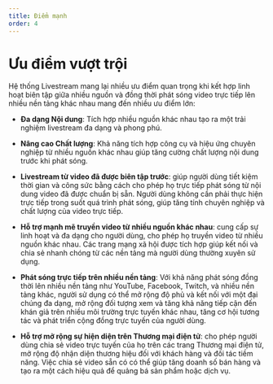 ```yaml
---
title: Điểm mạnh
order: 4
---
```


# Ưu điểm vượt trội

Hệ thống Livestream mang lại nhiều ưu điểm quan trọng khi kết hợp linh hoạt biên tập giữa nhiều nguồn và đồng thời phát sóng video trực tiếp lên nhiều nền tảng khác nhau mang đến nhiều ưu điểm lớn:

- **Đa dạng Nội dung**: Tích hợp nhiều nguồn khác nhau tạo ra một trải nghiệm livestream đa dạng và phong phú.

- **Nâng cao Chất lượng**: Khả năng tích hợp công cụ và hiệu ứng chuyên nghiệp từ nhiều nguồn khác nhau giúp tăng cường chất lượng nội dung trước khi phát sóng.

- **Livestream từ video đã được biên tập trước**: giúp người dùng tiết kiệm thời gian và công sức bằng cách cho phép họ trực tiếp phát sóng từ nội dung video đã được chuẩn bị sẵn.
  Người dùng không cần phải thực hiện trực tiếp trong suốt quá trình phát sóng, giúp tăng tính chuyên nghiệp và chất lượng của video trực tiếp.

- **Hỗ trợ mạnh mẽ truyền video từ nhiều nguồn khác nhau**: cung cấp sự linh hoạt và đa dạng cho người dùng, cho phép họ truyền video từ nhiều nguồn khác nhau.
  Các trang mạng xã hội được tích hợp giúp kết nối và chia sẻ nhanh chóng từ các nền tảng mà người dùng thường xuyên sử dụng.

- **Phát sóng trực tiếp trên nhiều nền tảng**: Với khả năng phát sóng đồng thời lên nhiều nền tảng như YouTube, Facebook, Twitch, và nhiều nền tảng khác, người sử dụng có thể mở rộng độ phủ và kết nối với một đại chúng đa dạng, mở rộng đối tượng xem và tăng khả năng tiếp cận đến khán giả trên nhiều môi trường trực tuyến khác nhau, tăng cơ hội tương tác và phát triển cộng đồng trực tuyến của người dùng.

- **Hỗ trợ mở rộng sự hiện diện trên Thương mại điện tử**: cho phép người dùng chia sẻ video trực tuyến của họ trên các trang Thương mại điện tử, mở rộng độ nhận diện thương hiệu đối với khách hàng và đối tác tiềm năng. Việc chia sẻ video sẵn có có thể giúp tăng doanh số bán hàng và tạo ra một cách hiệu quả để quảng bá sản phẩm hoặc dịch vụ.
